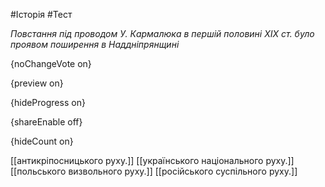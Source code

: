 #Історія #Тест

*Повстання під проводом У. Кармалюка в першій половині ХІХ ст. було проявом поширення в Наддніпрянщині*

{noChangeVote on}

{preview on}

{hideProgress on}

{shareEnable off}

{hideCount on}

[[антикріпосницького руху.]]
[[українського національного руху.]]
[[польського визвольного руху.]]
[[російського суспільного руху.]]
